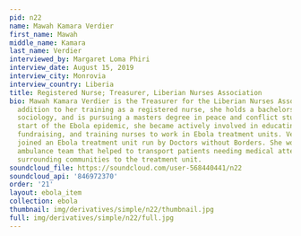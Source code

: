 ```yaml
---
pid: n22
name: Mawah Kamara Verdier
first_name: Mawah
middle_name: Kamara
last_name: Verdier
interviewed_by: Margaret Loma Phiri
interview_date: August 15, 2019
interview_city: Monrovia
interview_country: Liberia
title: Registered Nurse; Treasurer, Liberian Nurses Association
bio: Mawah Kamara Verdier is the Treasurer for the Liberian Nurses Association. In
  addition to her training as a registered nurse, she holds a bachelors degree in
  sociology, and is pursuing a masters degree in peace and conflict studies. At the
  start of the Ebola epidemic, she became actively involved in educating the community,
  fundraising, and training nurses to work in Ebola treatment units. Verdier also
  joined an Ebola treatment unit run by Doctors without Borders. She worked in an
  ambulance team that helped to transport patients needing medical attention from
  surrounding communities to the treatment unit.
soundcloud_file: https://soundcloud.com/user-568440441/n22
soundcloud_api: '846972370'
order: '21'
layout: ebola_item
collection: ebola
thumbnail: img/derivatives/simple/n22/thumbnail.jpg
full: img/derivatives/simple/n22/full.jpg
---
```

